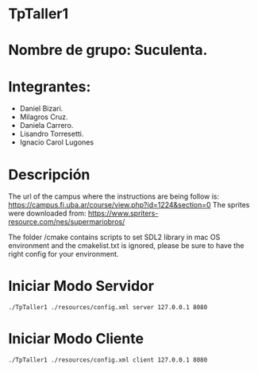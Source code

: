 # TpTaller1

# Nombre de grupo: Suculenta.
# Integrantes:
- Daniel Bizari.
- Milagros Cruz.
- Daniela Carrero.
- Lisandro Torresetti.
- Ignacio Carol Lugones

# Descripción

The url of the campus where the instructions are being follow is: https://campus.fi.uba.ar/course/view.php?id=1224&section=0
The sprites were downloaded from: https://www.spriters-resource.com/nes/supermariobros/

The folder /cmake contains scripts to set SDL2 library in mac OS environment and the cmakelist.txt is ignored, please be
sure to have the right config for your environment.

# Iniciar Modo Servidor
`./TpTaller1 ./resources/config.xml server 127.0.0.1 8080`

# Iniciar Modo Cliente
`./TpTaller1 ./resources/config.xml client 127.0.0.1 8080`